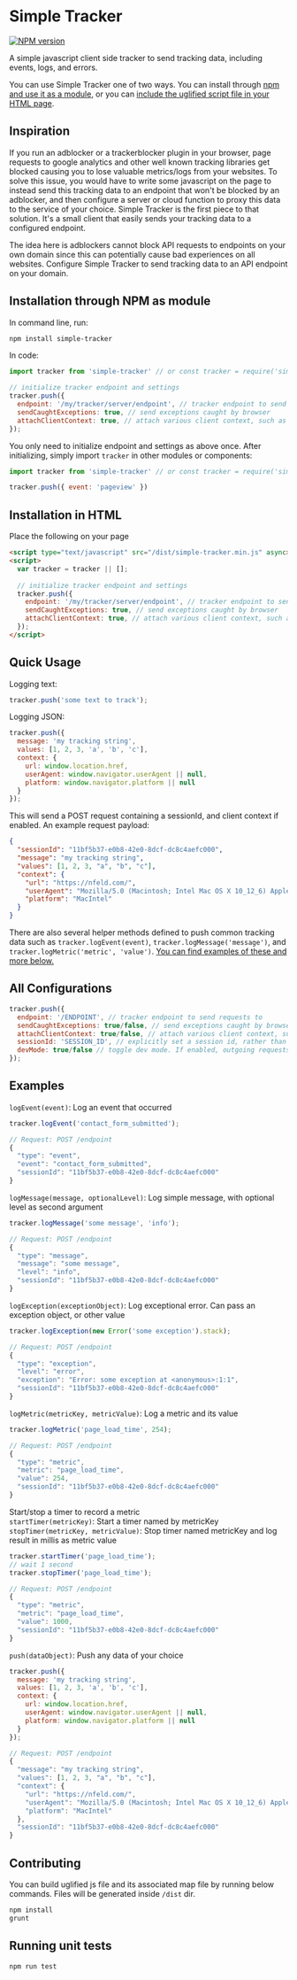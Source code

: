 Simple Tracker
===============
[![NPM version](https://img.shields.io/npm/v/simple-tracker.svg)](https://npmjs.org/package/simple-tracker)

A simple javascript client side tracker to send tracking data, including events, logs, and errors.

You can use Simple Tracker one of two ways. You can install through [npm and use it as a module](#installation-through-npm-as-module), or you can [include the uglified script file in your HTML page](#installation-in-html).

Inspiration
------------
If you run an adblocker or a trackerblocker plugin in your browser, page requests to google analytics and other well known tracking libraries get blocked causing you to lose valuable metrics/logs from your websites. To solve this issue, you would have to write some javascript on the page to instead send this tracking data to an endpoint that won't be blocked by an adblocker, and then configure a server or cloud function to proxy this data to the service of your choice. Simple Tracker is the first piece to that solution. It's a small client that easily sends your tracking data to a configured endpoint.

The idea here is adblockers cannot block API requests to endpoints on your own domain since this can potentially cause bad experiences on all websites. Configure Simple Tracker to send tracking data to an API endpoint on your domain.


Installation through NPM as module
------------
In command line, run:
```sh
npm install simple-tracker
```
In code:
```javascript
import tracker from 'simple-tracker' // or const tracker = require('simple-tracker')

// initialize tracker endpoint and settings
tracker.push({
  endpoint: '/my/tracker/server/endpoint', // tracker endpoint to send requests to
  sendCaughtExceptions: true, // send exceptions caught by browser
  attachClientContext: true, // attach various client context, such as useragent, platform, and page url
});
```

You only need to initialize endpoint and settings as above once. After initializing, simply import `tracker` in other modules or components:
```javascript
import tracker from 'simple-tracker' // or const tracker = require('simple-tracker')

tracker.push({ event: 'pageview' })
```


Installation in HTML
------------
Place the following on your page
```html
<script type="text/javascript" src="/dist/simple-tracker.min.js" async></script>
<script>
  var tracker = tracker || [];
  
  // initialize tracker endpoint and settings
  tracker.push({
    endpoint: '/my/tracker/server/endpoint', // tracker endpoint to send requests to
    sendCaughtExceptions: true, // send exceptions caught by browser
    attachClientContext: true, // attach various client context, such as useragent, platform, and page url
  });
</script>
```

Quick Usage
-----
Logging text:
```javascript
tracker.push('some text to track');
```

Logging JSON:
```javascript
tracker.push({
  message: 'my tracking string',
  values: [1, 2, 3, 'a', 'b', 'c'],
  context: {
    url: window.location.href,
    userAgent: window.navigator.userAgent || null,
    platform: window.navigator.platform || null
  }
});
```

This will send a POST request containing a sessionId, and client context if enabled. An example request payload:
```json
{
  "sessionId": "11bf5b37-e0b8-42e0-8dcf-dc8c4aefc000",
  "message": "my tracking string",
  "values": [1, 2, 3, "a", "b", "c"],
  "context": {
    "url": "https://nfeld.com/",
    "userAgent": "Mozilla/5.0 (Macintosh; Intel Mac OS X 10_12_6) AppleWebKit/537.36 (KHTML, like Gecko) Chrome/65.0.3325.181 Safari/537.36",
    "platform": "MacIntel"
  }
}
```

There are also several helper methods defined to push common tracking data such as `tracker.logEvent(event)`, `tracker.logMessage('message')`, and `tracker.logMetric('metric', 'value')`. [You can find examples of these and more below.](#examples)

All Configurations
-----
```javascript
tracker.push({
  endpoint: '/ENDPOINT', // tracker endpoint to send requests to
  sendCaughtExceptions: true/false, // send exceptions caught by browser
  attachClientContext: true/false, // attach various client context, such as useragent, platform, and page url
  sessionId: 'SESSION_ID', // explicitly set a session id, rather than generating one or reading from cookie
  devMode: true/false // toggle dev mode. If enabled, outgoing requests are blocked and logged for debugging instead
});
```

Examples
-----
`logEvent(event)`: Log an event that occurred
```javascript
tracker.logEvent('contact_form_submitted');

// Request: POST /endpoint
{
  "type": "event",
  "event": "contact_form_submitted",
  "sessionId": "11bf5b37-e0b8-42e0-8dcf-dc8c4aefc000"
}
```

`logMessage(message, optionalLevel)`: Log simple message, with optional level as second argument
```javascript
tracker.logMessage('some message', 'info');

// Request: POST /endpoint
{
  "type": "message",
  "message": "some message",
  "level": "info",
  "sessionId": "11bf5b37-e0b8-42e0-8dcf-dc8c4aefc000"
}
```

`logException(exceptionObject)`: Log exceptional error. Can pass an exception object, or other value
```javascript
tracker.logException(new Error('some exception').stack);

// Request: POST /endpoint
{
  "type": "exception",
  "level": "error",
  "exception": "Error: some exception at <anonymous>:1:1",
  "sessionId": "11bf5b37-e0b8-42e0-8dcf-dc8c4aefc000"
}
```

`logMetric(metricKey, metricValue)`: Log a metric and its value
```javascript
tracker.logMetric('page_load_time', 254);

// Request: POST /endpoint
{
  "type": "metric",
  "metric": "page_load_time",
  "value": 254,
  "sessionId": "11bf5b37-e0b8-42e0-8dcf-dc8c4aefc000"
}
```

Start/stop a timer to record a metric  
`startTimer(metricKey)`: Start a timer named by metricKey  
`stopTimer(metricKey, metricValue)`: Stop timer named metricKey and log result in millis as metric value
```javascript
tracker.startTimer('page_load_time');
// wait 1 second
tracker.stopTimer('page_load_time');

// Request: POST /endpoint
{
  "type": "metric",
  "metric": "page_load_time",
  "value": 1000,
  "sessionId": "11bf5b37-e0b8-42e0-8dcf-dc8c4aefc000"
}
```

`push(dataObject)`: Push any data of your choice
```javascript
tracker.push({
  message: 'my tracking string',
  values: [1, 2, 3, 'a', 'b', 'c'],
  context: {
    url: window.location.href,
    userAgent: window.navigator.userAgent || null,
    platform: window.navigator.platform || null
  }
});

// Request: POST /endpoint
{
  "message": "my tracking string",
  "values": [1, 2, 3, "a", "b", "c"],
  "context": {
    "url": "https://nfeld.com/",
    "userAgent": "Mozilla/5.0 (Macintosh; Intel Mac OS X 10_12_6) AppleWebKit/537.36 (KHTML, like Gecko) Chrome/65.0.3325.181 Safari/537.36",
    "platform": "MacIntel"
  },
  "sessionId": "11bf5b37-e0b8-42e0-8dcf-dc8c4aefc000"
}
```


Contributing
-----
You can build uglified js file and its associated map file by running below commands. Files will be generated inside `/dist` dir.
```sh
npm install
grunt
```

Running unit tests
----------
```sh
npm run test
```
